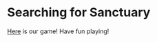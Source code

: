 # Searching for Sanctuary

[Here](https://emmaknaub.github.io/Searching-For-Sanctuary/) is our game! Have fun playing!
